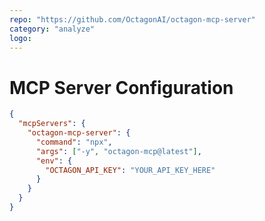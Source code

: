 ```yaml
---
repo: "https://github.com/OctagonAI/octagon-mcp-server"
category: "analyze"
logo: 
---
```


# MCP Server Configuration

```json
{
  "mcpServers": {
    "octagon-mcp-server": {
      "command": "npx",
      "args": ["-y", "octagon-mcp@latest"],
      "env": {
        "OCTAGON_API_KEY": "YOUR_API_KEY_HERE"
      }
    }
  }
}
```
